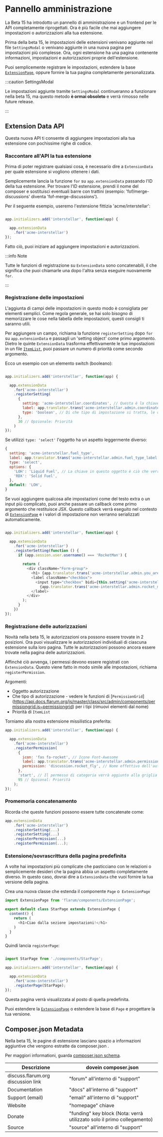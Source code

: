# Pannello amministrazione

La Beta 15 ha introdotto un pannello di amministrazione e un frontend per le API completamente riprogettati. Ora è più facile che mai aggiungere impostazioni o autorizzazioni alla tua estensione.

Prima della beta 15, le impostazioni delle estensioni venivano aggiunte nel file `SettingsModal` o venivano aggiunte in una nuova pagina per impostazioni più complesse. Ora, ogni estensione ha una pagina contenente informazioni, impostazioni e autorizzazioni proprie dell'estensione.

Puoi semplicemente registrare le impostazioni, estendere la base [`ExtensionPage`](https://api.docs.flarum.org/js/master/class/src/admin/components/extensionpage.js~extensionpage), oppure fornire la tua pagina completamente personalizzata.

:::caution SettingsModal

Le impostazioni aggiunte tramite `SettingsModal` continueranno a funzionare nella beta 15, ma questo metodo **è ormai obsoleto** e verrà rimosso nelle future release.

:::

## Extension Data API

Questa nuova API ti consente di aggiungere impostazioni alla tua estensione con pochissime righe di codice.

### Raccontare all'API la tua estensione

Prima di poter registrare qualsiasi cosa, è necessario dire a `ExtensionData` per quale estensione si vogliono ottenere i dati. 

Semplicemente lancia la funzione `for` su `app.extensionData` passando l'ID della tua estensione. Per trovare l'ID estensione, prendi il nome del composer e sostituisci eventuali barre con trattini (esempio: 'fof/merge-discussions' diventa 'fof-merge-discussions').

Per il seguente esempio, useremo l'estensione fittizia 'acme/interstellar':

```js

app.initializers.add('interstellar', function(app) {

  app.extensionData
    .for('acme-interstellar')
});
```

Fatto ciò, puoi iniziare ad aggiungere impostazioni e autorizzazioni.

:::info Note

Tutte le funzioni di registrazione su `ExtensionData` sono concatenabili, il che significa che puoi chiamarle una dopo l'altra senza eseguire nuovamente` for`.

:::

### Registrazione delle impostazioni

L'aggiunta di campi delle impostazioni in questo modo è consigliata per elementi semplici. Come regola generale, se hai solo bisogno di memorizzare le cose nella tabella delle impostazioni, questi consigli ti saranno utili.

Per aggiungere un campo, richiama la funzione `registerSetting` dopo `for` su `app.extensionData` e passagli un 'setting object' come primo argomento. Dietro le quinte `ExtensionData` trasforma effettivamente le tue impostazioni in un file [`ItemList`](https://api.docs.flarum.org/js/master/class/src/common/utils/itemlist.ts~itemlist), puoi passare un numero di priorità come secondo argomento.

Ecco un esempio con un elemento switch (booleano):

```js

app.initializers.add('interstellar', function(app) {

  app.extensionData
    .for('acme-interstellar')
    .registerSetting(
      {
        setting: 'acme-interstellar.coordinates', // Questa è la chiave con cui verranno salvate le impostazioni nella tabella delle impostazioni nel database.
        label: app.translator.trans('acme-interstellar.admin.coordinates_label'), // L'etichetta da mostrare che consente all'amministratore di sapere cosa fa l'impostazione.
        type: 'boolean', // Di che tipo di impostazione si tratta, le opzioni valide sono: boolean, text (o qualsiasi altro tipo di tag <input>) e select. 
      },
      30 // Opzionale: Priorità
    )
});
```

Se utilizzi `type: 'select'` l'oggetto ha un aspetto leggermente diverso:

```js
{
  setting: 'acme-interstellar.fuel_type',
  label: app.translator.trans('acme-interstellar.admin.fuel_type_label'),
  type: 'select',
  options: {
    'LOH': 'Liquid Fuel', // La chiave in questo oggetto è ciò che verrà memorizzato nel database, il valore è l'etichetta che l'amministratore vedrà (ricorda di usare le traduzioni se hanno senso nel tuo contesto).
    'RDX': 'Solid Fuel',
  },
  default: 'LOH',
}
```


Se vuoi aggiungere qualcosa alle impostazioni come del testo extra o un input più complicato, puoi anche passare un callback come primo argomento che restituisce JSX. Questo callback verrà eseguito nel contesto di [`ExtensionPage`](https://api.docs.flarum.org/js/master/class/src/admin/components/extensionpage.js~extensionpage) e i valori di impostazione non verranno serializzati automaticamente.

```js

app.initializers.add('interstellar', function(app) {

  app.extensionData
    .for('acme-interstellar')
    .registerSetting(function () {
      if (app.session.user.username() === 'RocketMan') {
    
        return (
          <div className="Form-group">
            <h1> {app.translator.trans('acme-interstellar.admin.you_are_rocket_man_label')} </h1>
            <label className="checkbox">
              <input type="checkbox" bidi={this.setting('acme-interstellar.rocket_man_setting')}/>
                {app.translator.trans('acme-interstellar.admin.rocket_man_setting_label')}
            </label>
          </div>
        );
      }
    })
});
```

### Registrazione delle autorizzazioni

Novità nella beta 15, le autorizzazioni ora possono essere trovate in 2 posizioni. Ora puoi visualizzare le autorizzazioni individuali di ciascuna estensione sulla loro pagina. Tutte le autorizzazioni possono ancora essere trovate nella pagina delle autorizzazioni.

Affinché ciò avvenga, i permessi devono essere registrati con `ExtensionData`. Questo viene fatto in modo simile alle impostazioni, richiama `registerPermission`. 

Argomenti: 
 * Oggetto autorizzazione
 * Che tipo di autorizzazione - vedere le funzioni di [`PermissionGrid`] (https://api.docs.flarum.org/js/master/class/src/admin/components/permissiongrid.js~permissiongrid) per i tipi (rimuovi elementi dal nome)
 * Priorità di `ItemList`
 
Torniamo alla nostra estensione missilistica preferita:

```js
app.initializers.add('interstellar', function(app) {

  app.extensionData
    .for('acme-interstellar')
    .registerPermission(
      {
        icon: 'fas fa-rocket', // Icone Font-Awesome
        label: app.translator.trans('acme-interstellar.admin.permissions.fly_rockets_label'), // Etichetta di autorizzazione
        permission: 'discussion.rocket_fly', // Nome effettivo dell'autorizzazione memorizzato nel database (e utilizzato durante il controllo dell'autorizzazione).
      }, 
      'start', // Il permesso di categoria verrà aggiunto alla griglia
      95 // Opzional: Priorità
    );
});
```

### Promemoria concatenamento

Ricorda che queste funzioni possono essere tutte concatenate come:

```js
app.extensionData
    .for('acme-interstellar')
    .registerSetting(...)
    .registerSetting(...)
    .registerPermission(...)
    .registerPermission(...);
```

### Estensione/sovrascrittura della pagina predefinita

A volte hai impostazioni più complicate che pasticciano con le relazioni o semplicemente desideri che la pagina abbia un aspetto completamente diverso. In questo caso, dovrai dire a `ExtensionData` che vuoi fornire la tua versione della pagina.

Crea una nuova classe che estenda il componente `Page` o` ExtensionPage`

```js
import ExtensionPage from 'flarum/components/ExtensionPage';

export default class StarPage extends ExtensionPage {
  content() {
    return (
      <h1>Ciao dalla sezione impostazioni!</h1>
    )
  }
}

```

Quindi lancia `registerPage`:

```js

import StarPage from './components/StarPage';

app.initializers.add('interstellar', function(app) {

  app.extensionData
    .for('acme-interstellar')
    .registerPage(StarPage);
});
```

Questa pagina verrà visualizzata al posto di quella predefinita.

Puoi estendere la [`ExtensionPage`](https://api.docs.flarum.org/js/master/class/src/admin/components/extensionpage.js~extensionpage) o estendere la base di `Page` e progettare la tua versione.

## Composer.json Metadata

Nella beta 15, le pagine di estensione lasciano spazio a informazioni aggiuntive che vengono estratte da composer.json .

Per maggiori informationi, guarda [composer.json schema](https://getcomposer.org/doc/04-schema.md).

| Descrizione                        | dovein composer.json                       |
| ---------------------------------  | --------------------------------------     |
| discuss.flarum.org discussion link | "forum"   all'interno di "support"         |
| Documentation                      | "docs"    all'interno di "support"         |
| Support (email)                    | "email"   all'interno di "support"         |
| Website                            | "homepage" chiave                          |
| Donate                             | "funding" key block (Nota: verrà utilizzato solo il primo collegamento) |
| Source                             | "source"  all'interno di "support"         |
